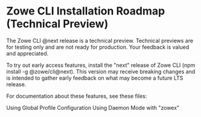 # Zowe CLI Installation Roadmap (Technical Preview)

<Badge text="Technical Preview"/> The Zowe CLI @next release is a technical preview. Technical previews are for testing only and are not ready for production. Your feedback is valued and appreciated.

To try out early access features, install the "next" release of Zowe CLI (npm install -g @zowe/cli@next). This version may receive breaking changes and is intended to gather early feedback on what may become a future LTS release.

For documentation about these features, see these files:

Using Global Profile Configuration
Using Daemon Mode with "zowex"